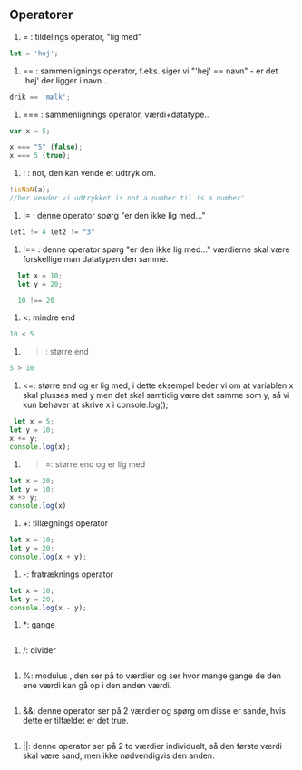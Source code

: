 
## Operatorer

1. = : tildelings operator, "lig med" 
```javascript 
let = 'hej';
```

1. == : sammenlignings operator, f.eks. siger vi "'hej' == navn" - er det 'hej' der ligger i navn ..
```javascript 
drik == 'mælk';
```

1. === : sammenlignings operator, værdi+datatype..
```javascript
var x = 5;

x === "5" (false);
x === 5 (true);
```

1. ! : not, den kan vende et udtryk om.

```javascript
!isNaN(a);
//her vender vi udtrykket is not a number til is a number'
```


1. != : denne operator spørg "er den ikke lig med..."
```javascript
let1 != 4 let2 != "3"
```


1. !== : denne operator spørg "er den ikke lig med..." værdierne skal være forskellige man datatypen den samme.
```javascript
  let x = 10;
  let y = 20;

  10 !== 20
```

1. <: mindre end
```javascript
10 < 5
```

1. >: større end
```javascript
5 > 10
```

1. <=: større end og er lig med, 
i dette eksempel beder vi om at variablen x skal plusses med y men det skal samtidig være det samme som y, så vi kun 
behøver at skrive x i console.log();

```javascript
 let x = 5;
let y = 10;
x += y;
console.log(x);
```

1. >=: større end og er lig med
```javascript
let x = 20;
let y = 10;
x +> y;
console.log(x)
```

1. +: tillægnings operator
```javascript
let x = 10;
let y = 20;
console.log(x + y);
```

1. -: fratræknings operator
```javascript
let x = 10;
let y = 20;
console.log(x - y);
```

1. *: gange
```javascript

```

1. /: divider
```javascript

```

1. %: modulus , den ser på to værdier og ser hvor mange gange de den ene værdi kan gå op i den anden værdi.
```javascript

```

1. &&: denne operator ser på 2 værdier og spørg om disse er sande, hvis dette er tilfældet er det true.
```javascript

```

1. ||: denne operator ser på 2 to værdier individuelt, så den første værdi skal være sand, men ikke nødvendigvis den anden.
```javascript

```
